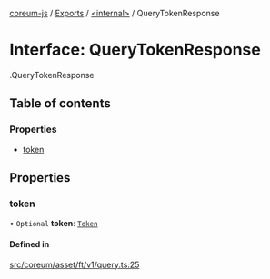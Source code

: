[coreum-js](../README.md) / [Exports](../modules.md) / [<internal\>](../modules/internal_.md) / QueryTokenResponse

# Interface: QueryTokenResponse

[<internal>](../modules/internal_.md).QueryTokenResponse

## Table of contents

### Properties

- [token](internal_.QueryTokenResponse.md#token)

## Properties

### token

• `Optional` **token**: [`Token`](../modules/internal_.md#token)

#### Defined in

[src/coreum/asset/ft/v1/query.ts:25](https://github.com/CooperFoundation/coreum-js/blob/f8fbe50/src/coreum/asset/ft/v1/query.ts#L25)
